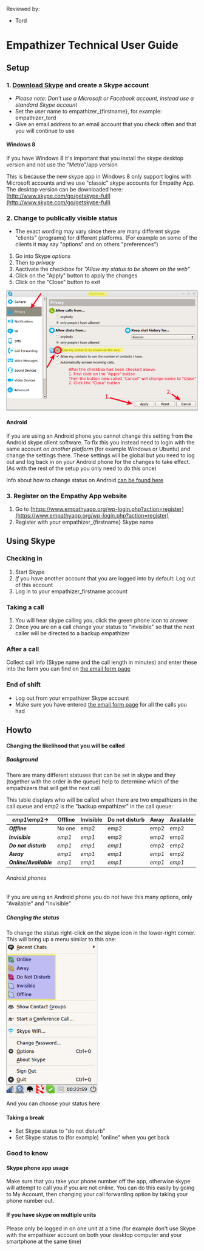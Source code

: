 Reviewed by:
* Tord


# Empathizer Technical User Guide


## Setup

### 1. [Download Skype](http://www.skype.com/en/download-skype/) and create a Skype account

  * *Please note: Don't use a Microsoft or Facebook account, instead use a standard Skype account*
  * Set the user name to empathizer_{firstname}, for example: empathizer_tord
  * Give an email address to an email account that you check often and that you will continue to use

#### Windows 8

If you have Windows 8 it's important that you install the skype desktop version and not use the "Metro"/app version

This is because the new skype app in Windows 8 only support logins with Microsoft accounts and we use "classic" skype accounts for Empathy App. The desktop version can be downloaded here: [http://www.skype.com/go/getskype-full](http://www.skype.com/go/getskype-full)


### 2. Change to publically visible status

* The exact wording may vary since there are many different skype "clients" (programs) for different platforms. (For example on some of the clients it may say "options" and on others "preferences")

1. Go into Skype *options*
2. Then to *privacy*
3. Aactivate the checkbox for *"Allow my status to be shown on the web"*
4. Click on the "Apply" button to apply the changes
5. Click on the "Close" button to exit

![skype_privacy_options](_img/skype_privacy_options.png)

#### Android

If you are using an Android phone you cannot change this setting from the Android skype client software. To fix this you instead need to login with the same account *on another platform* (for example Windows or Ubuntu) and change the settings there. These settings will be global but you need to log out and log back in on your Android phone for the changes to take effect. (As with the rest of the setup you only need to do this once)

Info about how to change status on Android [can be found here](https://support.skype.com/en/faq/FA12192/how-do-i-update-my-status-mood-message-and-profile-in-skype-for-android-tablet#1)


### 3. Register on the Empathy App website

1. Go to [https://www.empathyapp.org/wp-login.php?action=register](https://www.empathyapp.org/wp-login.php?action=register)
2. Register with your empathizer_{firstname} Skype name


## Using Skype

### Checking in

1. Start Skype
2. *If* you have another account that you are logged into by default: Log out of this account
3. Log in to your empathizer_firstname account


### Taking a call

1. You will hear skype calling you, click the green phone icon to answer
2. Once you are on a call change your status to "invisible" so that the next caller will be directed to a backup empathizer


### After a call

Collect call info (Skype name and the call length in minutes) and enter these into the form you can find on [the email form page](https://www.empathyapp.org/email-form/)


### End of shift

* Log out from your empathizer Skype account
* Make sure you have entered [the email form page](https://www.empathyapp.org/email-form/) for all the calls you had


## Howto

#### Changing the likelihood that you will be called

##### Background
There are many different statuses that can be set in skype and they (together with the order in the queue) help to determine which of the empathizers that will get the next call

This table displays who will be called when there are two empathizers in the call queue and emp2 is the "backup empathizer" in the call queue:

*emp1*\emp2->          | Offline | Invisible | Do not disturb | Away | Available
-----------------------|---------|-----------|----------------|------|----------
***Offline***          | No one  | emp2      | emp2           | emp2 | emp2
***Invisible***        | *emp1*  | *emp1*    | emp2           | emp2 | emp2
***Do not disturb***   | *emp1*  | *emp1*    | *emp1*         | emp2 | emp2
***Away***             | *emp1*  | *emp1*    | *emp1*         |*emp1*| emp2
***Online/Available*** | *emp1*  | *emp1*    | *emp1*         |*emp1*| *emp1*


###### Android phones

If you are using an Android phone you do not have this many options, only "Available" and "Invisible"


##### Changing the status

To change the status right-click on the skype icon in the lower-right corner. This will bring up a menu similar to this one:
![skype_status](_img/skype_status.png)

And you can choose your status here


#### Taking a break

* Set Skype status to "do not disturb"
* Set Skype status to (for example) "online" when you get back


### Good to know

#### Skype phone app usage

Make sure that you take your phone number off the app, otherwise skype will attempt to call you if you are not online. You can do this easily by going to My Account, then changing your call forwarding option by taking your phone number out. 

#### If you have skype on multiple units

Please only be logged in on one unit at a time (for example don't use Skype with the empathizer account on both your desktop computer and your smartphone at the same time)


